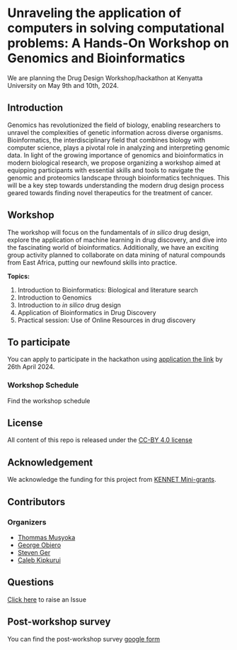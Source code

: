 # Unraveling the application of computers in solving computational problems: A Hands-On Workshop on Genomics and Bioinformatics

We are planning the Drug Design Workshop/hackathon at Kenyatta University on May 9th and 10th, 2024. 

## Introduction
Genomics has revolutionized the field of biology, enabling researchers to unravel the complexities of genetic information across diverse organisms. Bioinformatics, the interdisciplinary field that combines biology with computer science, plays a pivotal role in analyzing and interpreting genomic data. In light of the growing importance of genomics and bioinformatics in modern biological research, we propose organizing a workshop aimed at equipping participants with essential skills and tools to navigate the genomic and proteomics landscape through bioinformatics techniques. This will be a key step towards understanding the modern drug design process geared towards finding novel therapeutics for the treatment of cancer.

## Workshop
The workshop will focus on the fundamentals of _in silico_ drug design, explore the application of machine learning in drug discovery, and dive into the fascinating world of bioinformatics. Additionally, we have an exciting group activity planned to collaborate on data mining of natural compounds from East Africa, putting our newfound skills into practice.

**Topics:**
1. Introduction to Bioinformatics: Biological and literature search
2. Introduction to Genomics
3. Introduction to _in silico_ drug design
4. Application of Bioinformatics in Drug Discovery
5. Practical session: Use of Online Resources in drug discovery 

## To participate
You can apply to participate in the hackathon using [application the link](https://forms.gle/2r3Qccs18wLmaMVZ6) by 26th April 2024.

### Workshop Schedule
Find the workshop schedule

## License
All content of this repo is released under the [CC-BY 4.0 license](https://creativecommons.org/licenses/by/4.0/legalcode)

## Acknowledgement
We acknowledge the funding for this project from [KENNET Mini-grants](https://kenet.or.ke/content/kenet-awards-11-small-research-grants-stem-early-career-research-grantee-teams). 


## Contributors
### Organizers
- [Thommas Musyoka]()
- [George Obiero]()
- [Steven Ger]()
- [Caleb Kipkurui](https://github.com/kipkurui)

## Questions
[Click here](https://github.com/kipkurui/drug_design_workshop/issues/new) to raise an Issue


## Post-workshop survey
You can find the post-workshop survey [google form]()
